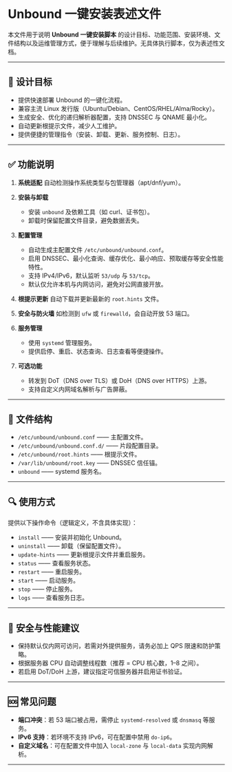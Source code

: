 # Unbound 一键安装表述文件

本文件用于说明 **Unbound 一键安装脚本** 的设计目标、功能范围、安装环境、文件结构以及运维管理方式，便于理解与后续维护。无具体执行脚本，仅为表述性文档。

---

## 📌 设计目标

* 提供快速部署 Unbound 的一键化流程。
* 兼容主流 Linux 发行版（Ubuntu/Debian、CentOS/RHEL/Alma/Rocky）。
* 生成安全、优化的递归解析器配置，支持 DNSSEC 与 QNAME 最小化。
* 自动更新根提示文件，减少人工维护。
* 提供便捷的管理指令（安装、卸载、更新、服务控制、日志）。

---

## ✅ 功能说明

1. **系统适配**
   自动检测操作系统类型与包管理器（apt/dnf/yum）。

2. **安装与卸载**

   * 安装 `unbound` 及依赖工具（如 curl、证书包）。
   * 卸载时保留配置文件目录，避免数据丢失。

3. **配置管理**

   * 自动生成主配置文件 `/etc/unbound/unbound.conf`。
   * 启用 DNSSEC、最小化查询、缓存优化、最小响应、预取缓存等安全性能特性。
   * 支持 IPv4/IPv6，默认监听 `53/udp` 与 `53/tcp`。
   * 默认仅允许本机与内网访问，避免对公网直接开放。

4. **根提示更新**
   自动下载并更新最新的 `root.hints` 文件。

5. **安全与防火墙**
   如检测到 `ufw` 或 `firewalld`，会自动开放 53 端口。

6. **服务管理**

   * 使用 `systemd` 管理服务。
   * 提供启停、重启、状态查询、日志查看等便捷操作。

7. **可选功能**

   * 转发到 DoT（DNS over TLS）或 DoH（DNS over HTTPS）上游。
   * 支持自定义内网域名解析与广告屏蔽。

---

## 📁 文件结构

* `/etc/unbound/unbound.conf` —— 主配置文件。
* `/etc/unbound/unbound.conf.d/` —— 片段配置目录。
* `/etc/unbound/root.hints` —— 根提示文件。
* `/var/lib/unbound/root.key` —— DNSSEC 信任锚。
* `unbound` —— systemd 服务名。

---

## 🔍 使用方式

提供以下操作命令（逻辑定义，不含具体实现）：

* `install` —— 安装并初始化 Unbound。
* `uninstall` —— 卸载（保留配置文件）。
* `update-hints` —— 更新根提示文件并重启服务。
* `status` —— 查看服务状态。
* `restart` —— 重启服务。
* `start` —— 启动服务。
* `stop` —— 停止服务。
* `logs` —— 查看服务日志。

---

## 🔐 安全与性能建议

* 保持默认仅内网可访问，若需对外提供服务，请务必加上 QPS 限速和防护策略。
* 根据服务器 CPU 自动调整线程数（推荐 = CPU 核心数，1–8 之间）。
* 若启用 DoT/DoH 上游，建议指定可信服务器并启用证书验证。

---

## 🆘 常见问题

* **端口冲突**：若 53 端口被占用，需停止 `systemd-resolved` 或 `dnsmasq` 等服务。
* **IPv6 支持**：若环境不支持 IPv6，可在配置中禁用 `do-ip6`。
* **自定义域名**：可在配置文件中加入 `local-zone` 与 `local-data` 实现内网解析。

---
